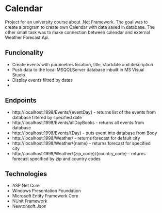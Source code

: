 # Calendar
Project for an university course about .Net Framework.
The goal was to create a program to create own Calendar with data saved in database.
The other small task was to make connection between calendar and external Weather Forecast Api.

## Funcionality 
- Create events with parametres location, title, startdate and description
- Push data to the local MSQQLServer database inbuilt in MS Visual Studio
- Display events filtred by dates
- 

## Endpoints
- http://localhost:1998/Events/{eventDay} - returns list of the events from database filtered by specified date
- http://localhost:1998/Events/allDayBooks - returns all events from database
- http://localhost:1998/Events/{Day} - puts event into database from Body
- http://localhost:1998/Weather/ - returns forecast for default city 
- http://localhost:1998/Weather/{name} - returns forecast for specified city 
- http://localhost:1998/Weather/{zip_code}/{country_code} - returns forecast specified by zip and country codes

## Technologies
- ASP.Net Core
- Windows Presentation Foundation
- Microsoft Entity Framework Core
- NUnit Framework
- Newtonsoft.Json